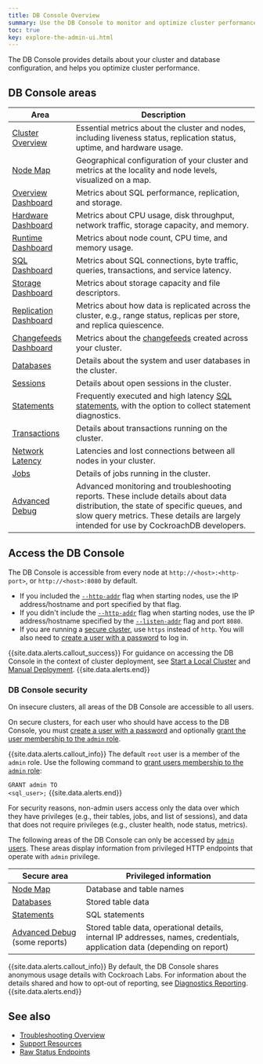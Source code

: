 ```yaml
---
title: DB Console Overview
summary: Use the DB Console to monitor and optimize cluster performance.
toc: true
key: explore-the-admin-ui.html
---
```


The DB Console provides details about your cluster and database configuration, and helps you optimize cluster performance.

## DB Console areas

Area | Description
--------|----
[Cluster Overview](ui-cluster-overview-page.html) | Essential metrics about the cluster and nodes, including liveness status, replication status, uptime, and hardware usage.
[Node Map](enable-node-map.html) | Geographical configuration of your cluster and metrics at the locality and node levels, visualized on a map.
[Overview Dashboard](ui-overview-dashboard.html) | Metrics about SQL performance, replication, and storage.
[Hardware Dashboard](ui-hardware-dashboard.html) | Metrics about CPU usage, disk throughput, network traffic, storage capacity, and memory.
[Runtime Dashboard](ui-runtime-dashboard.html) | Metrics about node count, CPU time, and memory usage.
[SQL Dashboard](ui-sql-dashboard.html) | Metrics about SQL connections, byte traffic, queries, transactions, and service latency.
[Storage Dashboard](ui-storage-dashboard.html) | Metrics about storage capacity and file descriptors.
[Replication Dashboard](ui-replication-dashboard.html) | Metrics about how data is replicated across the cluster, e.g., range status, replicas per store, and replica quiescence.
[Changefeeds Dashboard](ui-cdc-dashboard.html) | Metrics about the [changefeeds](stream-data-out-of-cockroachdb-using-changefeeds.html) created across your cluster.
[Databases](ui-databases-page.html) | Details about the system and user databases in the cluster.
[Sessions](ui-sessions-page.html) |  Details about open sessions in the cluster.
[Statements](ui-statements-page.html) | Frequently executed and high latency [SQL statements](sql-statements.html), with the option to collect statement diagnostics.
[Transactions](ui-transactions-page.html) |  Details about transactions running on the cluster.
[Network Latency](ui-network-latency-page.html) | Latencies and lost connections between all nodes in your cluster.
[Jobs](ui-jobs-page.html) | Details of jobs running in the cluster.
[Advanced Debug](ui-debug-pages.html) | Advanced monitoring and troubleshooting reports. These include details about data distribution, the state of specific queues, and slow query metrics. These details are largely intended for use by CockroachDB developers.

## Access the DB Console

The DB Console is accessible from every node at `http://<host>:<http-port>`, or `http://<host>:8080` by default.

- If you included the [`--http-addr`](cockroach-start.html#networking) flag when starting nodes, use the IP address/hostname and port specified by that flag.
- If you didn't include the [`--http-addr`](cockroach-start.html#networking) flag when starting nodes, use the IP address/hostname specified by the [`--listen-addr`](cockroach-start.html#networking) flag and port `8080`.
- If you are running a [secure cluster](#db-console-security), use `https` instead of `http`. You will also need to [create a user with a password](create-user.html#create-a-user-with-a-password) to log in.

{{site.data.alerts.callout_success}}
For guidance on accessing the DB Console in the context of cluster deployment, see [Start a Local Cluster](start-a-local-cluster.html) and [Manual Deployment](manual-deployment.html).
{{site.data.alerts.end}}

### DB Console security

On insecure clusters, all areas of the DB Console are accessible to all users.

On secure clusters, for each user who should have access to the DB Console, you must [create a user with a password](create-user.html#create-a-user-with-a-password) and optionally [grant the user membership to the `admin` role](grant.html).

{{site.data.alerts.callout_info}}
The default `root` user is a member of the `admin` role. Use the following command to [grant users membership to the `admin` role](grant.html):

<code style="white-space:pre-wrap">GRANT admin TO \<sql_user\>;</code>
{{site.data.alerts.end}}

For security reasons, non-admin users access only the data over which they have privileges (e.g., their tables, jobs, and list of sessions), and data that does not require privileges (e.g., cluster health, node status, metrics).

The following areas of the DB Console can only be accessed by [`admin` users](authorization.html#admin-role). These areas display information from privileged HTTP endpoints that operate with `admin` privilege.

Secure area | Privileged information
-----|-----
[Node Map](enable-node-map.html) | Database and table names
[Databases](ui-databases-page.html) | Stored table data
[Statements](ui-statements-page.html) | SQL statements
[Advanced Debug](ui-debug-pages.html) (some reports) | Stored table data, operational details, internal IP addresses, names, credentials, application data (depending on report)

{{site.data.alerts.callout_info}}
By default, the DB Console shares anonymous usage details with Cockroach Labs. For information about the details shared and how to opt-out of reporting, see [Diagnostics Reporting](diagnostics-reporting.html).
{{site.data.alerts.end}}

## See also

- [Troubleshooting Overview](troubleshooting-overview.html)
- [Support Resources](support-resources.html)
- [Raw Status Endpoints](monitoring-and-alerting.html#raw-status-endpoints)
